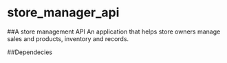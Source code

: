 # store_manager_api
##A store management API 
An application that helps store owners manage sales and products, inventory and records.



##Dependecies

